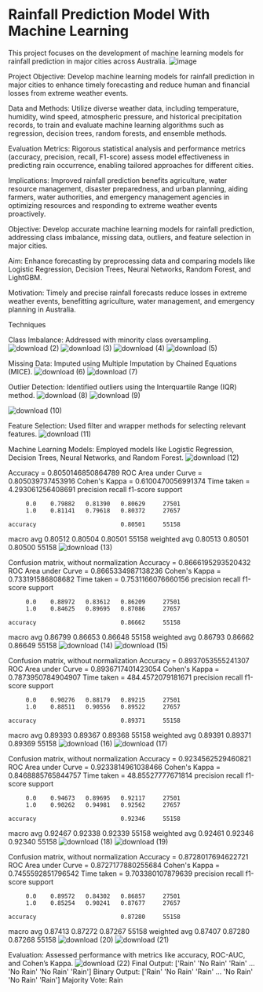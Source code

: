 # Rainfall Prediction Model With Machine Learning
This project focuses on the development of machine learning models for rainfall prediction in major cities across Australia.
![image](https://github.com/Shag0r/Rainfall-Prediction-model/assets/101504353/11f5a230-586f-45c9-a098-a70c21927a2d)


Project Objective: Develop machine learning models for rainfall prediction in major cities to enhance timely forecasting and reduce human and financial losses from extreme weather events.

Data and Methods: Utilize diverse weather data, including temperature, humidity, wind speed, atmospheric pressure, and historical precipitation records, to train and evaluate machine learning algorithms such as regression, decision trees, random forests, and ensemble methods.

Evaluation Metrics: Rigorous statistical analysis and performance metrics (accuracy, precision, recall, F1-score) assess model effectiveness in predicting rain occurrence, enabling tailored approaches for different cities.

Implications: Improved rainfall prediction benefits agriculture, water resource management, disaster preparedness, and urban planning, aiding farmers, water authorities, and emergency management agencies in optimizing resources and responding to extreme weather events proactively.

Objective: Develop accurate machine learning models for rainfall prediction, addressing class imbalance, missing data, outliers, and feature selection in major cities.

Aim: Enhance forecasting by preprocessing data and comparing models like Logistic Regression, Decision Trees, Neural Networks, Random Forest, and LightGBM.

Motivation: Timely and precise rainfall forecasts reduce losses in extreme weather events, benefitting agriculture, water management, and emergency planning in Australia.

Techniques

Class Imbalance: Addressed with minority class oversampling.
![download (2)](https://github.com/Shag0r/Rainfall-Prediction-model/assets/101504353/f4a8431f-f341-4017-9cd0-df27683f6093)
![download (3)](https://github.com/Shag0r/Rainfall-Prediction-model/assets/101504353/96c77d0d-97ca-4f2c-8ca7-708d000e9f5a)
![download (4)](https://github.com/Shag0r/Rainfall-Prediction-model/assets/101504353/c4a24180-b937-4592-bfbf-4718249e1067)
![download (5)](https://github.com/Shag0r/Rainfall-Prediction-model/assets/101504353/0f2b4851-a92b-45f2-9946-af30d6e08821)


Missing Data: Imputed using Multiple Imputation by Chained Equations (MICE).
![download (6)](https://github.com/Shag0r/Rainfall-Prediction-model/assets/101504353/a58b0735-81da-46c1-a074-2a18eeed6f86)
![download (7)](https://github.com/Shag0r/Rainfall-Prediction-model/assets/101504353/9f956752-b349-4220-b437-0b927be112ae)

Outlier Detection: Identified outliers using the Interquartile Range (IQR) method.
![download (8)](https://github.com/Shag0r/Rainfall-Prediction-model/assets/101504353/8abb8627-ed95-487c-9b6e-d981156ea358)
![download (9)](https://github.com/Shag0r/Rainfall-Prediction-model/assets/101504353/abc8aa27-62a8-4248-9e9e-8459f125c29b)

![download (10)](https://github.com/Shag0r/Rainfall-Prediction-model/assets/101504353/a5f3bf9e-3624-45cb-836f-ca830abb1099)


Feature Selection: Used filter and wrapper methods for selecting relevant features.
![download (11)](https://github.com/Shag0r/Rainfall-Prediction-model/assets/101504353/2d394c07-041a-4f8f-9084-217e9073e3cc)



Machine Learning Models: Employed models like Logistic Regression, Decision Trees, Neural Networks, and Random Forest.
![download (12)](https://github.com/Shag0r/Rainfall-Prediction-model/assets/101504353/292688b3-f8a3-44da-944f-97dbf4fa1e96)

Accuracy = 0.8050146850864789
ROC Area under Curve = 0.805039737453916
Cohen's Kappa = 0.6100470056991374
Time taken = 4.293061256408691
              precision    recall  f1-score   support

         0.0    0.79882   0.81390   0.80629     27501
         1.0    0.81141   0.79618   0.80372     27657

    accuracy                        0.80501     55158
   macro avg    0.80512   0.80504   0.80501     55158
weighted avg    0.80513   0.80501   0.80500     55158
![download (13)](https://github.com/Shag0r/Rainfall-Prediction-model/assets/101504353/235a3b73-d548-4068-a51a-d7fd5f7260bf)

Confusion matrix, without normalization
Accuracy = 0.8666195293520432
ROC Area under Curve = 0.8665334987138236
Cohen's Kappa = 0.733191586808682
Time taken = 0.7531166076660156
              precision    recall  f1-score   support

         0.0    0.88972   0.83612   0.86209     27501
         1.0    0.84625   0.89695   0.87086     27657

    accuracy                        0.86662     55158
   macro avg    0.86799   0.86653   0.86648     55158
weighted avg    0.86793   0.86662   0.86649     55158
![download (14)](https://github.com/Shag0r/Rainfall-Prediction-model/assets/101504353/966639b4-3fe0-4198-b31d-8dc514d88df8)
![download (15)](https://github.com/Shag0r/Rainfall-Prediction-model/assets/101504353/a9982777-256d-46ca-8de7-7ad2fac94013)

Confusion matrix, without normalization
Accuracy = 0.8937053555241307
ROC Area under Curve = 0.8936717401423054
Cohen's Kappa = 0.7873950784904907
Time taken = 484.4572079181671
              precision    recall  f1-score   support

         0.0    0.90276   0.88179   0.89215     27501
         1.0    0.88511   0.90556   0.89522     27657

    accuracy                        0.89371     55158
   macro avg    0.89393   0.89367   0.89368     55158
weighted avg    0.89391   0.89371   0.89369     55158
![download (16)](https://github.com/Shag0r/Rainfall-Prediction-model/assets/101504353/2aa85191-ca89-4f47-82d1-2ea981d5a7f7)
![download (17)](https://github.com/Shag0r/Rainfall-Prediction-model/assets/101504353/d3fb1f56-97b8-4d70-a689-d9ec5e5d717c)

Confusion matrix, without normalization
Accuracy = 0.9234562529460821
ROC Area under Curve = 0.9233814961038466
Cohen's Kappa = 0.8468885765844757
Time taken = 48.85527777671814
              precision    recall  f1-score   support

         0.0    0.94673   0.89695   0.92117     27501
         1.0    0.90262   0.94981   0.92562     27657

    accuracy                        0.92346     55158
   macro avg    0.92467   0.92338   0.92339     55158
weighted avg    0.92461   0.92346   0.92340     55158
![download (18)](https://github.com/Shag0r/Rainfall-Prediction-model/assets/101504353/0a73aafb-a5de-445e-aa86-b98de567ccf1)
![download (19)](https://github.com/Shag0r/Rainfall-Prediction-model/assets/101504353/490cda5c-919a-44b5-97b1-eb481684176c)

Confusion matrix, without normalization
Accuracy = 0.8728017694622721
ROC Area under Curve = 0.8727177880255684
Cohen's Kappa = 0.7455592851796542
Time taken = 9.703380107879639
              precision    recall  f1-score   support

         0.0    0.89572   0.84302   0.86857     27501
         1.0    0.85254   0.90241   0.87677     27657

    accuracy                        0.87280     55158
   macro avg    0.87413   0.87272   0.87267     55158
weighted avg    0.87407   0.87280   0.87268     55158
![download (20)](https://github.com/Shag0r/Rainfall-Prediction-model/assets/101504353/337b4ee3-8e6d-436e-917e-0f79b055f8d6)
![download (21)](https://github.com/Shag0r/Rainfall-Prediction-model/assets/101504353/478f471e-d93a-420a-940e-f72555d4975c)



Evaluation: Assessed performance with metrics like accuracy, ROC-AUC, and Cohen’s Kappa.
![download (22)](https://github.com/Shag0r/Rainfall-Prediction-model/assets/101504353/7ea39c66-6d42-4246-b3e3-3ca6a7a063d0)
Final Output:  ['Rain' 'No Rain' 'Rain' ... 'No Rain' 'No Rain' 'Rain']
Binary Output:  ['Rain' 'No Rain' 'Rain' ... 'No Rain' 'No Rain' 'Rain']
Majority Vote:  Rain

